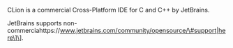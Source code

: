 CLion is a commercial Cross-Platform IDE for C and C++ by JetBrains.

JetBrains supports
non-commerciahttps://www.jetbrains.com/community/opensource/\#support|here\]\].
